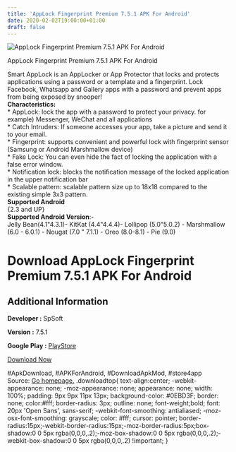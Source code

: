 ```yaml
---
title: 'AppLock Fingerprint Premium 7.5.1 APK For Android'
date: 2020-02-02T19:00:00+01:00
draft: false
---
```


![AppLock Fingerprint Premium 7.5.1 APK For Android](https://i2.wp.com/apkhome.net/wp-content/uploads/2020/02/AppLock-Fingerprint-Premium-7.5.1.png "AppLock Fingerprint Premium 7.5.1 APK For Android")

  

AppLock Fingerprint Premium 7.5.1 APK For Android

Smart AppLock is an AppLocker or App Protector that locks and protects applications using a password or a template and a fingerprint. Lock Facebook, Whatsapp and Gallery apps with a password and prevent apps from being exposed by snooper!  
**Characteristics:**  
\* AppLock: lock the app with a password to protect your privacy. for example) Messenger, WeChat and all applications  
\* Catch Intruders: If someone accesses your app, take a picture and send it to your email.  
\* Fingerprint: supports convenient and powerful lock with fingerprint sensor (Samsung or Android Marshmallow device)  
\* Fake Lock: You can even hide the fact of locking the application with a false error window.  
\* Notification lock: blocks the notification message of the locked application in the upper notification bar  
\* Scalable pattern: scalable pattern size up to 18x18 compared to the existing simple 3x3 pattern.  
**Supported Android**  
{2.3 and UP}  
**Supported Android Version**:-  
Jelly Bean(4.1"4.3.1)- KitKat (4.4"4.4.4)- Lollipop (5.0"5.0.2) - Marshmallow (6.0 - 6.0.1) - Nougat (7.0 " 7.1.1) - Oreo (8.0-8.1) - Pie (9.0)

Download AppLock Fingerprint Premium 7.5.1 APK For Android
==========================================================

Additional Information
----------------------

**Developer :** SpSoft

**Version :** 7.5.1

**Google Play :** [PlayStore](https://play.google.com/store/apps/details?id=com.sp.protector.free)

  

[Download Now](https://store4app.co/post/applock-fingerprint-premium-7-5-1-apk-for-android_1580665794)

  
#ApkDownload, #APKForAndroid, #DownloadApkMod, #store4app  
Source: [Go homepage.](https://store4app.co/post/applock-fingerprint-premium-7-5-1-apk-for-android_1580665794) .downloadtop{ text-align:center; -webkit-appearance: none; -moz-appearance: none; appearance: none; width: 100%; padding: 9px 9px 11px 13px; background-color: #0EBD3F; border: none; color:#fff; border-radius: 3px; outline: none; font-weight;bold; font: 20px 'Open Sans', sans-serif; -webkit-font-smoothing: antialiased; -moz-osx-font-smoothing: grayscale; color: #fff; cursor: pointer; border-radius:15px;-webkit-border-radius:15px;-moz-border-radius:5px;box-shadow:0 0 5px rgba(0,0,0,.2);-moz-box-shadow:0 0 5px rgba(0,0,0,.2);-webkit-box-shadow:0 0 5px rgba(0,0,0,.2) !important; }